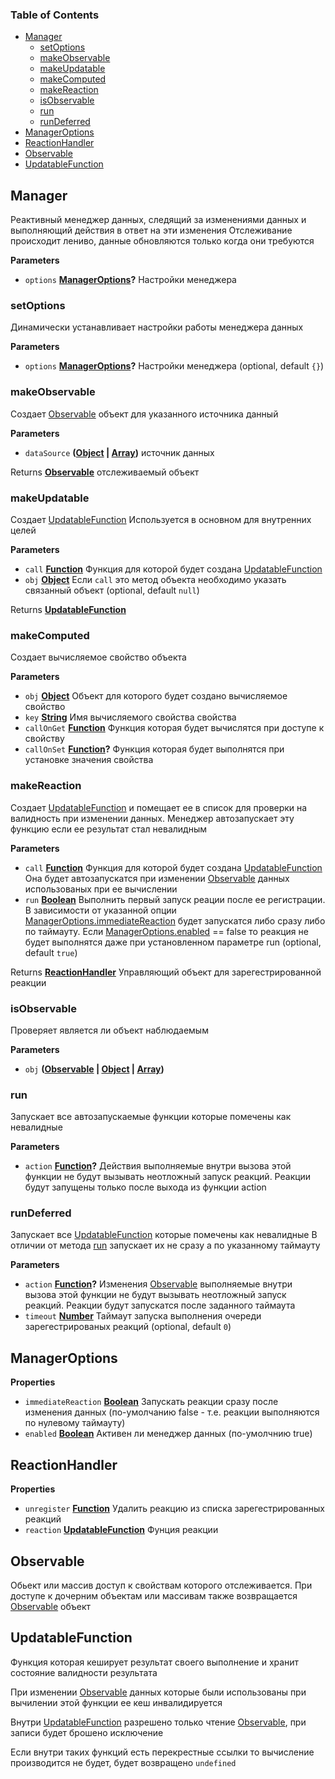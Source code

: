 <!-- Generated by documentation.js. Update this documentation by updating the source code. -->

### Table of Contents

-   [Manager](#manager)
    -   [setOptions](#setoptions)
    -   [makeObservable](#makeobservable)
    -   [makeUpdatable](#makeupdatable)
    -   [makeComputed](#makecomputed)
    -   [makeReaction](#makereaction)
    -   [isObservable](#isobservable)
    -   [run](#run)
    -   [runDeferred](#rundeferred)
-   [ManagerOptions](#manageroptions)
-   [ReactionHandler](#reactionhandler)
-   [Observable](#observable)
-   [UpdatableFunction](#updatablefunction)

## Manager

Реактивный менеджер данных, следящий за изменениями данных
и выполняющий действия в ответ на эти изменения
Отслеживание происходит лениво, данные обновляются только когда они требуются

**Parameters**

-   `options` **[ManagerOptions](#manageroptions)?** Настройки менеджера

### setOptions

Динамически устанавливает настройки работы менеджера данных

**Parameters**

-   `options` **[ManagerOptions](#manageroptions)?** Настройки менеджера (optional, default `{}`)

### makeObservable

Создает [Observable](#observable) объект для указанного источника данный

**Parameters**

-   `dataSource` **([Object](https://developer.mozilla.org/en-US/docs/Web/JavaScript/Reference/Global_Objects/Object) \| [Array](https://developer.mozilla.org/en-US/docs/Web/JavaScript/Reference/Global_Objects/Array))** источник данных

Returns **[Observable](#observable)** отслеживаемый объект

### makeUpdatable

Создает [UpdatableFunction](#updatablefunction)
Используется в основном для внутренних целей

**Parameters**

-   `call` **[Function](https://developer.mozilla.org/en-US/docs/Web/JavaScript/Reference/Statements/function)** Функция для которой будет создана [UpdatableFunction](#updatablefunction)
-   `obj` **[Object](https://developer.mozilla.org/en-US/docs/Web/JavaScript/Reference/Global_Objects/Object)** Если `call` это метод объекта необходимо указать связанный объект (optional, default `null`)

Returns **[UpdatableFunction](#updatablefunction)** 

### makeComputed

Создает вычисляемое свойство объекта

**Parameters**

-   `obj` **[Object](https://developer.mozilla.org/en-US/docs/Web/JavaScript/Reference/Global_Objects/Object)** Объект для которого будет создано вычисляемое свойство
-   `key` **[String](https://developer.mozilla.org/en-US/docs/Web/JavaScript/Reference/Global_Objects/String)** Имя вычисляемого свойства свойства
-   `callOnGet` **[Function](https://developer.mozilla.org/en-US/docs/Web/JavaScript/Reference/Statements/function)** Функция которая будет вычислятся при доступе к свойству
-   `callOnSet` **[Function](https://developer.mozilla.org/en-US/docs/Web/JavaScript/Reference/Statements/function)?** Функция которая будет выполнятся при установке значения свойства

### makeReaction

Создает [UpdatableFunction](#updatablefunction) и помещает ее в список для проверки
на валидность при изменении данных. Менеджер автозапускает эту
функцию если ее результат стал невалидным

**Parameters**

-   `call` **[Function](https://developer.mozilla.org/en-US/docs/Web/JavaScript/Reference/Statements/function)** Функция для которой будет создана [UpdatableFunction](#updatablefunction)
    Она будет автозапускатся при изменении [Observable](#observable) данных использованых при ее вычислении
-   `run` **[Boolean](https://developer.mozilla.org/en-US/docs/Web/JavaScript/Reference/Global_Objects/Boolean)** Выполнить первый запуск реации после ее регистрации.
    В зависимости от указанной опции [ManagerOptions.immediateReaction](ManagerOptions.immediateReaction)
    будет запускатся либо сразу либо по таймауту.
    Если [ManagerOptions.enabled](ManagerOptions.enabled) == false то реакция не будет
    выполнятся даже при установленном параметре run (optional, default `true`)

Returns **[ReactionHandler](#reactionhandler)** Управляющий объект для зарегестрированной реакции

### isObservable

Проверяет является ли объект наблюдаемым

**Parameters**

-   `obj` **([Observable](#observable) \| [Object](https://developer.mozilla.org/en-US/docs/Web/JavaScript/Reference/Global_Objects/Object) \| [Array](https://developer.mozilla.org/en-US/docs/Web/JavaScript/Reference/Global_Objects/Array))** 

### run

Запускает все автозапускаемые функции которые помечены как невалидные

**Parameters**

-   `action` **[Function](https://developer.mozilla.org/en-US/docs/Web/JavaScript/Reference/Statements/function)?** Действия выполняемые внутри вызова этой функции
    не будут вызывать неотложный запуск реакций.
    Реакции будут запущены только после выхода из функции action

### runDeferred

Запускает все [UpdatableFunction](#updatablefunction) которые помечены как невалидные
В отличии от метода [run](run) запускает их не сразу а по указанному таймауту

**Parameters**

-   `action` **[Function](https://developer.mozilla.org/en-US/docs/Web/JavaScript/Reference/Statements/function)?** Изменения [Observable](#observable) выполняемые внутри
    вызова этой функции не будут вызывать неотложный запуск реакций.
    Реакции будут запускатся после заданного таймаута
-   `timeout` **[Number](https://developer.mozilla.org/en-US/docs/Web/JavaScript/Reference/Global_Objects/Number)** Таймаут запуска выполнения очереди зарегестрированых реакций (optional, default `0`)

## ManagerOptions

**Properties**

-   `immediateReaction` **[Boolean](https://developer.mozilla.org/en-US/docs/Web/JavaScript/Reference/Global_Objects/Boolean)** Запускать реакции сразу после изменения
    данных (по-умолчанию false - т.е. реакции выполняются по нулевому таймауту)
-   `enabled` **[Boolean](https://developer.mozilla.org/en-US/docs/Web/JavaScript/Reference/Global_Objects/Boolean)** Активен ли менеджер данных (по-умолчнию true)

## ReactionHandler

**Properties**

-   `unregister` **[Function](https://developer.mozilla.org/en-US/docs/Web/JavaScript/Reference/Statements/function)** Удалить реакцию из списка зарегестрированных реакций
-   `reaction` **[UpdatableFunction](#updatablefunction)** Фунция реакции

## Observable

Обьект или массив доступ к свойствам которого отслеживается.
При доступе к дочерним объектам или массивам также возвращается [Observable](#observable) объект

## UpdatableFunction

Функция которая кеширует результат своего выполнение и хранит состояние валидности результата

При изменении [Observable](#observable) данных которые были использованы при вычилении этой функции ее кеш инвалидируется

Внутри [UpdatableFunction](#updatablefunction) разрешено только чтение [Observable](#observable), при записи будет брошено исключение

Если внутри таких функций есть перекрестные ссылки то вычисление производится не будет, будет возвращено `undefined`
